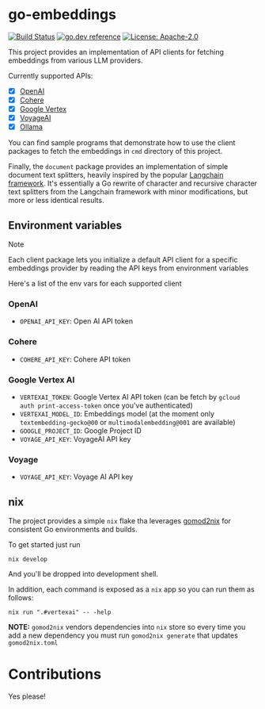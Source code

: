 # go-embeddings

[![Build Status](https://github.com/milosgajdos/go-embeddings/actions/workflows/ci.yaml/badge.svg?branch=main)](https://github.com/milosgajdos/go-embeddings/actions?query=workflow%3ACI)
[![go.dev reference](https://img.shields.io/badge/go.dev-reference-007d9c?logo=go&logoColor=white&style=flat-square)](https://pkg.go.dev/github.com/milosgajdos/go-embeddings)
[![License: Apache-2.0](https://img.shields.io/badge/License-Apache--2.0-blue.svg)](https://opensource.org/licenses/Apache-2.0)

This project provides an implementation of API clients for fetching embeddings from various LLM providers.

Currently supported APIs:
* [x] [OpenAI](https://platform.openai.com/docs/api-reference/embeddings)
* [x] [Cohere](https://docs.cohere.com/reference/embed)
* [x] [Google Vertex](https://cloud.google.com/vertex-ai/docs/generative-ai/embeddings/get-text-embeddings)
* [x] [VoyageAI](https://docs.voyageai.com/reference/embeddings-api)
* [x] [Ollama](https://ollama.com/)

You can find sample programs that demonstrate how to use the client packages to fetch the embeddings in `cmd` directory of this project.

Finally, the `document` package provides an implementation of simple document text splitters, heavily inspired by the popular [Langchain framework](https://github.com/langchain-ai/langchain).
It's essentially a Go rewrite of character and recursive character text splitters from the Langchain framework with minor modifications, but more or less identical results.

## Environment variables

> [!NOTE]
> Each client package lets you initialize a default API client for a specific embeddings provider by reading the API keys from environment variables

Here's a list of the env vars for each supported client

### OpenAI

* `OPENAI_API_KEY`: Open AI API token

### Cohere

* `COHERE_API_KEY`: Cohere API token

### Google Vertex AI

* `VERTEXAI_TOKEN`: Google Vertex AI API token (can be fetch by `gcloud auth print-access-token` once you've authenticated)
* `VERTEXAI_MODEL_ID`: Embeddings model (at the moment only `textembedding-gecko@00` or `multimodalembedding@001` are available)
* `GOOGLE_PROJECT_ID`: Google Project ID
* `VOYAGE_API_KEY`: VoyageAI API key

### Voyage

* `VOYAGE_API_KEY`: Voyage AI API key

## nix

The project provides a simple `nix` flake tha leverages [gomod2nix](https://github.com/nix-community/gomod2nix) for consistent Go environments and builds.

To get started just run
```shell
nix develop
```

And you'll be dropped into development shell.

In addition, each command is exposed as a `nix` app so you can run them as follows:
```shell
nix run ".#vertexai" -- -help
```

**NOTE:** `gomod2nix` vendors dependencies into `nix` store so every time you add a new dependency you must run `gomod2nix generate` that updates `gomod2nix.toml`

# Contributions

Yes please!

